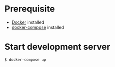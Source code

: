 # Prerequisite

- [Docker](https://docs.docker.com/get-docker/) installed
- [docker-compose](https://docs.docker.com/compose/install/) installed

# Start development server
```SH
$ docker-compose up
```

